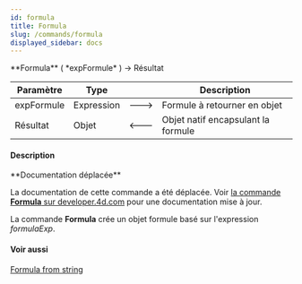 ```yaml
---
id: formula
title: Formula
slug: /commands/formula
displayed_sidebar: docs
---
```


<!--REF #_command_.Formula.Syntax-->**Formula** ( *expFormule* ) -> Résultat<!-- END REF-->
<!--REF #_command_.Formula.Params-->
| Paramètre | Type |  | Description |
| --- | --- | --- | --- |
| expFormule | Expression | &#x1F852; | Formule à retourner en objet |
| Résultat | Objet | &#x1F850; | Objet natif encapsulant la formule |

<!-- END REF-->

#### Description 

<!--REF #_command_.Formula.Summary-->**Documentation déplacée**

La documentation de cette commande a été déplacée.<!-- END REF--> Voir [la commande **Formula** sur developer.4d.com](https://developer.4d.com/docs/fr/API/FunctionClass/#formula) pour une documentation mise à jour.

La commande **Formula** crée un objet formule basé sur l'expression *formulaExp*. 

#### Voir aussi 

  
  
  
[Formula from string](formula-from-string.md)  